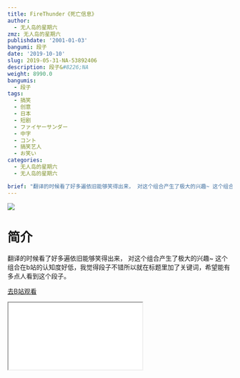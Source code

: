 ```yaml
---
title: FireThunder《死亡信息》
author:
  - 无人岛的星期六
zmz: 无人岛的星期六
publishdate: '2001-01-03'
bangumi: 段子
date: '2019-10-10'
slug: 2019-05-31-NA-53892406
description: 段子&#8226;NA
weight: 8990.0
bangumis:
  - 段子
tags:
  - 搞笑
  - 创意
  - 日本
  - 短剧
  - ファイヤーサンダー
  - 中字
  - コント
  - 搞笑艺人
  - お笑い
categories:
  - 无人岛的星期六
  - 无人岛的星期六

brief: "翻译的时候看了好多遍依旧能够笑得出来， 对这个组合产生了极大的兴趣~ 这个组合在b站的认知度好低，我觉得段子不错所以就在标题里加了关键词，希望能有多点人看到这个段子。"
---
```

![](https://raw.githubusercontent.com/tcgriffith/owaraisite/master/static/tmpimg/dc8ed95e5e17c15dc41c71c1ba7376b617097cd5.jpg.480.jpg)
# 简介  
翻译的时候看了好多遍依旧能够笑得出来，
对这个组合产生了极大的兴趣~
这个组合在b站的认知度好低，我觉得段子不错所以就在标题里加了关键词，希望能有多点人看到这个段子。  

[去B站观看](https://www.bilibili.com/video/av53892406/)
<div class ="resp-container"><iframe class="testiframe" src="//player.bilibili.com/player.html?aid=53892406"", scrolling="no", allowfullscreen="true" > </iframe></div> 
